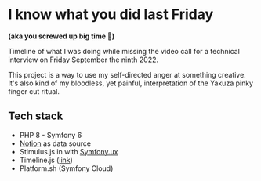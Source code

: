 # I know what you did last Friday
**(aka you screwed up big time 👀)**

Timeline of what I was doing while missing the video call for a technical interview on Friday September the ninth 2022.

This project is a way to use my self-directed anger at something creative. 
It's also kind of my bloodless, yet painful, interpretation of the Yakuza pinky finger cut ritual.

## Tech stack 

- PHP 8 - Symfony 6
- [Notion](https://notion.so) as data source
- Stimulus.js in with [Symfony.ux](https://ux.symfony.com)
- Timeline.js ([link](https://timeline.knightlab.com/))
- Platform.sh (Symfony Cloud)